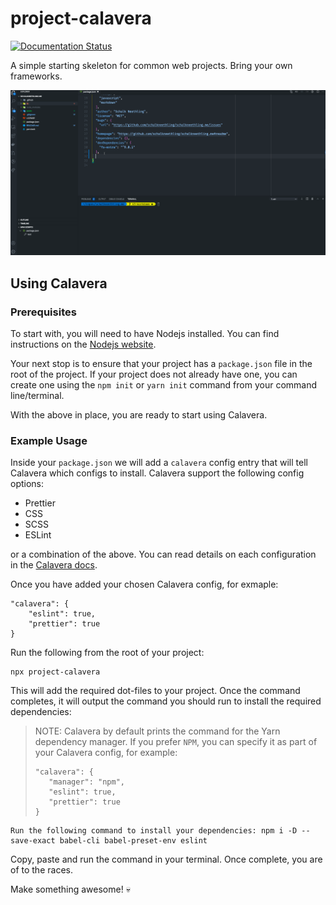 # project-calavera

[![Documentation Status](https://readthedocs.org/projects/project-calavera/badge/?version=latest)](https://project-calavera.readthedocs.io/?badge=latest)

A simple starting skeleton for common web projects. Bring your own frameworks.

![Animated GIF of Calavera in Action](./docs/source/_static/calavera.gif)

## Using Calavera

### Prerequisites

To start with, you will need to have Nodejs installed. You can find instructions on the [Nodejs website](https://nodejs.org/).

Your next stop is to ensure that your project has a `package.json` file in the root of the project. If your project does not already have one, you can create one using the `npm init` or `yarn init` command from your command line/terminal.

With the above in place, you are ready to start using Calavera.

### Example Usage

Inside your `package.json` we will add a `calavera` config entry that will tell Calavera which configs to install. Calavera support the following config options:

- Prettier
- CSS
- SCSS
- ESLint

or a combination of the above. You can read details on each configuration in the [Calavera docs](https://project-calavera.readthedocs.io/).

Once you have added your chosen Calavera config, for exmaple:

```
"calavera": {
    "eslint": true,
    "prettier": true
}
```

Run the following from the root of your project:

```
npx project-calavera
```

This will add the required dot-files to your project. Once the command completes, it will output the command you should run to install the required dependencies:

> NOTE: Calavera by default prints the command for the Yarn dependency manager. If you prefer `NPM`, you can specify it as part of your Calavera config, for example:
>
> ```
> "calavera": {
>    "manager": "npm",
>    "eslint": true,
>    "prettier": true
> }
> ```

```
Run the following command to install your dependencies: npm i -D --save-exact babel-cli babel-preset-env eslint
```

Copy, paste and run the command in your terminal. Once complete, you are of to the races.

Make something awesome! 💀
